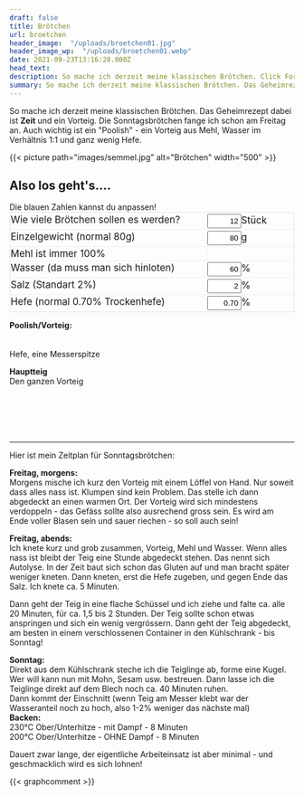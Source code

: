 ```yaml
---
draft: false
title: Brötchen
url: broetchen
header_image:  "/uploads/broetchen01.jpg"
header_image_wp:  "/uploads/broetchen01.webp"
date: 2021-09-23T13:16:28.000Z
head_text: 
description: So mache ich derzeit meine klassischen Brötchen. Click For More...
summary: So mache ich derzeit meine klassischen Brötchen. Das Geheimrezept dabei ist **Zeit** und ein Vorteig.
---
```





So mache ich derzeit meine klassischen Brötchen. Das Geheimrezept dabei ist **Zeit** und ein Vorteig. Die Sonntagsbrötchen fange ich schon am Freitag an. Auch wichtig ist ein "Poolish" - ein Vorteig aus Mehl, Wasser im Verhältnis 1:1 und ganz wenig Hefe. 

{{< picture path="images/semmel.jpg" alt="Brötchen" width="500" >}}

## Also los geht's....

<div class="text-blue-700 text-xl">Die blauen Zahlen kannst du anpassen!</div>  

<div class="grid-container">
  <div class="grid-item">Wie viele Brötchen sollen es werden?</div>
  <div class="grid-item"><input class="text-blue-700 font-bold" type="number" id="howMany" name="howMany" value="12" onkeyup="showMsg()">Stück</div>
  <div class="grid-item">Einzelgewicht (normal 80g)</div>
  <div class="grid-item"><input class="text-blue-700 font-bold" type="number" id="weight" name="weight" value="80" onkeyup="showMsg()">g</div>
  <div class="grid-item">Mehl ist immer 100%</div>
  <div class="grid-item"></div>
  <div class="grid-item">Wasser (da muss man sich hinloten)</div>
  <div class="grid-item"><input class="text-blue-700 font-bold" type="number" id="water" name="water" value="60" onkeyup="showMsg()">%</div>
  <div class="grid-item">Salz (Standart 2%)</div>
  <div class="grid-item"><input class="text-blue-700 font-bold" type="number" id="salt" name="salt1" value="2" onkeyup="showMsg()">%</div>
  <div class="grid-item">Hefe (normal 0.70% Trockenhefe)</div>
  <div class="grid-item"><input class="text-blue-700 font-bold" type="number" id="yeast" name="yeast" value="0.70" onkeyup="showMsg()">%</div>
</div>

 
<span id="intro"><p></span>
**Poolish/Vorteig:**  
<span id="pFlour"></span><br>
<span id="pWater"></span><br>
Hefe, eine Messerspitze

**Hauptteig**  
Den ganzen Vorteig  
<span id="Flour"></span><br>
<span id="Water"></span><br>
<span id="Salt"></span><br>
<span id="Yeast"></span><br>
<span id="More"></span><br>

<hr>
Hier ist mein Zeitplan f&uuml;r Sonntagsbrötchen:

**Freitag, morgens:**  
Morgens mische ich kurz den Vorteig mit einem L&ouml;ffel von Hand. Nur soweit dass alles nass ist. Klumpen sind kein Problem. Das stelle ich dann abgedeckt an einen warmen Ort. Der Vorteig wird sich mindestens verdoppeln - das Gef&auml;ss sollte also ausrechend gross sein. 
Es wird am Ende voller Blasen sein und sauer riechen - so soll auch sein!

**Freitag, abends:**  
Ich knete kurz und grob zusammen, Vorteig, Mehl und Wasser. Wenn alles nass ist bleibt der Teig eine Stunde abgedeckt stehen. Das nennt sich Autolyse. In der Zeit baut sich schon das Gluten auf und man bracht später weniger kneten.
Dann kneten, erst die Hefe zugeben, und gegen Ende das Salz. Ich knete ca. 5 Minuten.  

Dann geht der Teig in eine flache Sch&uuml;ssel und ich ziehe und falte ca. alle 20 Minuten, f&uuml;r ca. 1,5 bis 2 Stunden. Der Teig sollte schon etwas anspringen und sich ein wenig vergr&ouml;ssern. 
Dann geht der Teig abgedeckt, am besten in einem verschlossenen Container in den K&uuml;hlschrank - bis Sonntag!

**Sonntag:**  
Direkt aus dem K&uuml;hlschrank steche ich die Teiglinge ab, forme eine Kugel. Wer will kann nun mit Mohn, Sesam usw. bestreuen. Dann lasse ich die Teiglinge direkt auf dem Blech noch ca. 40 Minuten ruhen.  
Dann kommt der Einschnitt (wenn Teig am Messer klebt war der Wasseranteil noch zu hoch, also 1-2% weniger das n&auml;chste mal)  
**Backen:**  
230°C Ober/Unterhitze - mit Dampf - 8 Minuten  
200°C Ober/Unterhitze - OHNE Dampf - 8 Minuten  

Dauert zwar lange, der eigentliche Arbeiteinsatz ist aber minimal - und geschmacklich wird es sich lohnen!


<script type="text/javascript">
window.addEventListener( "load", showMsg());
function showMsg(){

// data from form
  var many    = document.getElementById('howMany').valueAsNumber;
  var weight  = document.getElementById('weight').valueAsNumber;
  var water   = document.getElementById('water').valueAsNumber;
  var yeast   = document.getElementById('yeast').valueAsNumber;
  var salt    = document.getElementById('salt').valueAsNumber;
  let myText = "";

// calculate and send data to span
  document.getElementById('intro').innerHTML = 'Du m&ouml;chstest also '+ many + ' Brötchen &aacute; ' + weight + 'g machen, folgendes brauchst du dazu::<p>';
  document.getElementById('pFlour').innerHTML = 'Mehl: ' + ((many*weight) * 0.16).toFixed(0) + 'g';
  document.getElementById('pWater').innerHTML = 'Wasser: ' + ((many*weight) * 0.16).toFixed(0) + 'g';
  document.getElementById('Flour').innerHTML  = 'Mehl: ' + (((many*weight) / (100 + water) * 100) - ((many*weight) * 0.16)  ).toFixed(0) + 'g';
  document.getElementById('Water').innerHTML  = 'Wasser: ' + ((many*weight) / (100 + water) * (water - 0) - ((many*weight) * 0.16)).toFixed(0) + 'g';
  document.getElementById('Salt').innerHTML   = 'Salz: ' + (((many*weight) / (100 + water) * 100)/100 * salt).toFixed(1) + 'g';
  document.getElementById('Yeast').innerHTML  = 'Hefe: ' + (((many*weight) / (100 + water) * 100)/100 * yeast).toFixed(2) + 'g (Trockenhefe, oder frische Hefe x 3)';
  document.getElementById('More').innerHTML   = myText;
  }
</script>

<script>
document.write(many);
document.write(weight);
document.write(water);
document.write(malt);
document.write(yeast);
</script>


<style type="text/css">
input {
  width: 60px;
  text-align: right;
  padding: 3px !important;
}


input[type="number"]::-webkit-outer-spin-button, input[type="number"]::-webkit-inner-spin-button {
    -webkit-appearance: none !important;
    margin: 0 !important;
}
 
input[type="number"] {
    -moz-appearance: textfield !important;
}


.grid-container {
  display: grid;
  grid-template-columns: auto auto;
  grid-gap: 1px;
  background-color: #eeeeee;
  padding: 2px;
}

.grid-container > div {
  background-color: rgba(255, 255, 255, 0.9);
  text-align: left;
  padding: 2px 0;
  font-size: 17px;
}

.item5 {
  grid-column: 1 / span 2;
}

</style>

{{< graphcomment >}}